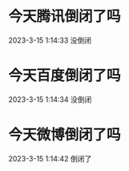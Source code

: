 # 今天腾讯倒闭了吗

2023-3-15 1:14:33 没倒闭

# 今天百度倒闭了吗

2023-3-15 1:14:34 没倒闭

# 今天微博倒闭了吗

2023-3-15 1:14:42 倒闭了

